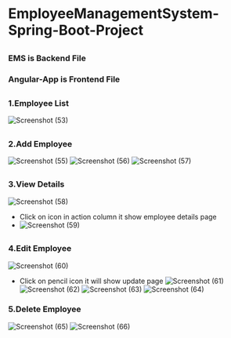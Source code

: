 # EmployeeManagementSystem-Spring-Boot-Project
##
### EMS is Backend File
### Angular-App is Frontend File
##
### 1.Employee List
![Screenshot (53)](https://user-images.githubusercontent.com/80576654/166140188-32dcffc0-5120-434a-bc4d-4dc9cde4ab1a.png)
##

### 2.Add Employee
![Screenshot (55)](https://user-images.githubusercontent.com/80576654/166140222-d9ef30c2-5c21-4ebf-bb24-b47ac186f5f5.png)
![Screenshot (56)](https://user-images.githubusercontent.com/80576654/166140245-286636e0-5664-4078-8471-70d8f82c2b87.png)
![Screenshot (57)](https://user-images.githubusercontent.com/80576654/166140250-fc3a95eb-df11-4337-ba9e-00544cca7a26.png)
##

### 3.View Details
![Screenshot (58)](https://user-images.githubusercontent.com/80576654/166140261-b9170206-82fd-4848-96ac-c0104e58e712.png)
* Click on icon in action column it show employee details page
* ![Screenshot (59)](https://user-images.githubusercontent.com/80576654/166140281-c5c0a58a-2be2-4131-878e-2c4e584d8f22.png)
##

### 4.Edit Employee
![Screenshot (60)](https://user-images.githubusercontent.com/80576654/166140314-c031e5ff-3764-426b-a5e8-2898cde1e27f.png)
* Click on pencil icon it will show update page
![Screenshot (61)](https://user-images.githubusercontent.com/80576654/166140343-0e6f0443-d286-4241-9c0d-f307a1d4b3b4.png)
![Screenshot (62)](https://user-images.githubusercontent.com/80576654/166140354-232e3eb5-da78-44bc-87c7-3e4f02058488.png)
![Screenshot (63)](https://user-images.githubusercontent.com/80576654/166140364-9f3e1526-31ae-43f4-987c-037d15a6a508.png)
![Screenshot (64)](https://user-images.githubusercontent.com/80576654/166140366-8ad13173-7cc1-4338-9876-74540c67c64b.png)

### 5.Delete Employee
![Screenshot (65)](https://user-images.githubusercontent.com/80576654/166140381-fbbd94a6-1ad9-4eae-a06f-fc3223f38dbc.png)
![Screenshot (66)](https://user-images.githubusercontent.com/80576654/166140393-8057f65f-a701-43fb-8a7c-a7e26a47c628.png)





